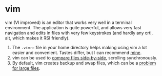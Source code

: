 # vim
vim (VI improved) is an editor that works very well in a terminal
environment.  The application is quite powerful, and allows very fast
navigation and edits in files with very few keystrokes (and hardly any
crtl, alt, which makes it RSI friendly).

  1. The `.vimrc` file in your home directory helps making using vim a
    lot easier and convenient.  Tastes differ, but I can recommend
    [mine](vimrc.md).
  1. vim can be used to [compare files side-by-side](sync_scroll.md),
    scrolling synchronously.
  1. By default, vim creates backup and swap files, which can be
    a [problem for large files](swap_file.md).
